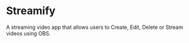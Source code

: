# Streamify
A streaming video app that allows users to Create, Edit, Delete or Stream videos using OBS.
